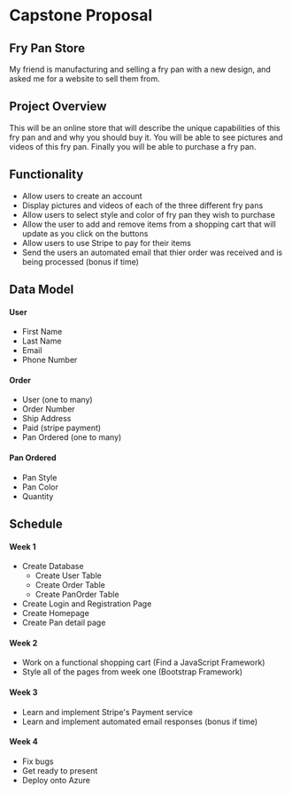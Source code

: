 # Capstone Proposal

## Fry Pan Store
My friend is manufacturing and selling a fry pan with a new design, and asked me for a website to sell them from.

## Project Overview
This will be an online store that will describe the unique capabilities of this fry pan and and why you should buy it. You will be able to see pictures and videos of this fry pan. Finally you will be able to purchase a fry pan. 

## Functionality
- Allow users to create an account
- Display pictures and videos of each of the three different fry pans
- Allow users to select style and color of fry pan they wish to purchase
- Allow the user to add and remove items from a shopping cart that will update as you click on the buttons
- Allow users to use Stripe to pay for their items
- Send the users an automated email that thier order was received and is being processed (bonus if time)

## Data Model

#### User
- First Name
- Last Name
- Email
- Phone Number

#### Order
- User (one to many)
- Order Number
- Ship Address
- Paid (stripe payment)
- Pan Ordered (one to many)

#### Pan Ordered
- Pan Style
- Pan Color
- Quantity


## Schedule
#### Week 1
- Create Database
  - Create User Table
  - Create Order Table
  - Create PanOrder Table
- Create Login and Registration Page
- Create Homepage
- Create Pan detail page


#### Week 2
- Work on a functional shopping cart (Find a JavaScript Framework)
- Style all of the pages from week one (Bootstrap  Framework)

#### Week 3
- Learn and implement Stripe's Payment service
- Learn and implement automated email responses (bonus if time)

#### Week 4
- Fix bugs
- Get ready to present
- Deploy onto Azure
